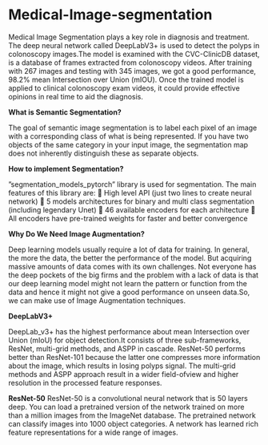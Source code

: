 # Medical-Image-segmentation
Medical Image Segmentation plays a key role in diagnosis and treatment. The deep neural network called
DeepLabV3+ is used to detect the polyps in colonoscopy images.The model is examined with the
CVC-ClinicDB dataset, is a database of frames extracted from colonoscopy videos. After
training with 267 images and testing with 345 images, we got a good performance, 98.2% mean
Intersection over Union (mIOU). Once the trained model is applied to clinical colonoscopy exam
videos, it could provide effective opinions in real time to aid the diagnosis.

**What is Semantic Segmentation?**

The goal of semantic image segmentation is to label each pixel of an image with a
corresponding class of what is being represented. If you have two objects of the same category in
your input image, the segmentation map does not inherently distinguish these as separate objects.

**How to implement Segmentation?**

”segmentation_models_pytorch” library is used for segmentation.
The main features of this library are:
 High level API (just two lines to create neural network)
 5 models architectures for binary and multi class segmentation (including legendary
Unet)
 46 available encoders for each architecture
 All encoders have pre-trained weights for faster and better convergence

**Why Do We Need Image Augmentation?**

Deep learning models usually require a lot of data for training. In general, the more the data, the
better the performance of the model. But acquiring massive amounts of data comes with its own
challenges. Not everyone has the deep pockets of the big firms and the problem with a lack of
data is that our deep learning model might not learn the pattern or function from the data and
hence it might not give a good performance on unseen data.So, we can make use of Image
Augmentation techniques.

**DeepLabV3+**

DeepLab_v3+ has the highest performance about mean Intersection over Union (mIoU)
for object detection.It consists of three sub-frameworks, ResNet, multi-grid methods, and ASPP
in cascade. ResNet-50 performs better than ResNet-101 because the latter one compresses more
information about the image, which results in losing polyps signal. The multi-grid methods and
ASPP approach result in a wider field-ofview and higher resolution in the processed feature
responses.

**ResNet-50**
ResNet-50 is a convolutional neural network that is 50 layers deep. You can load a
pretrained version of the network trained on more than a million images from the ImageNet
database. The pretrained network can classify images into 1000 object categories. A
network has learned rich feature representations for a wide range of images.
